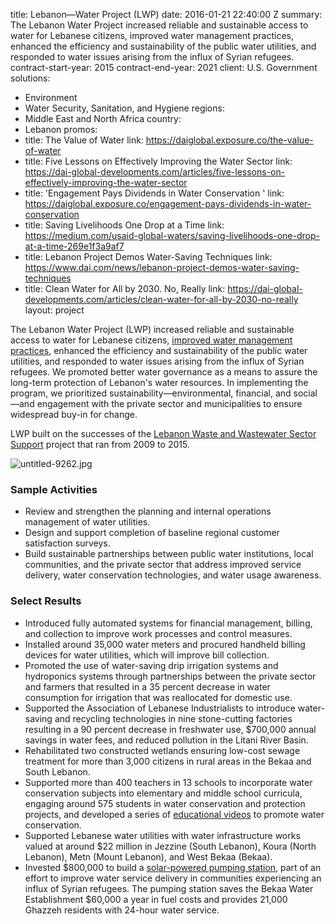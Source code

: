 
title: Lebanon—Water Project (LWP)
date: 2016-01-21 22:40:00 Z
summary: The Lebanon Water Project increased reliable and sustainable access to water
  for Lebanese citizens, improved water management practices, enhanced the efficiency
  and sustainability of the public water utilities, and responded to water issues
  arising from the influx of Syrian refugees.
contract-start-year: 2015
contract-end-year: 2021
client: U.S. Government
solutions:
- Environment
- Water Security, Sanitation, and Hygiene
regions:
- Middle East and North Africa
country:
- Lebanon
promos:
- title: The Value of Water
  link: https://daiglobal.exposure.co/the-value-of-water
- title: Five Lessons on Effectively Improving the Water Sector
  link: https://dai-global-developments.com/articles/five-lessons-on-effectively-improving-the-water-sector
- title: 'Engagement Pays Dividends in Water Conservation '
  link: https://daiglobal.exposure.co/engagement-pays-dividends-in-water-conservation
- title: Saving Livelihoods One Drop at a Time
  link: https://medium.com/usaid-global-waters/saving-livelihoods-one-drop-at-a-time-269e1f3a9af7
- title: Lebanon Project Demos Water-Saving Techniques
  link: https://www.dai.com/news/lebanon-project-demos-water-saving-techniques
- title: Clean Water for All by 2030. No, Really
  link: https://dai-global-developments.com/articles/clean-water-for-all-by-2030-no-really
layout: project


The Lebanon Water Project (LWP) increased reliable and sustainable access to water for Lebanese citizens, [improved water management practices](https://medium.com/usaid-global-waters/saving-livelihoods-one-drop-at-a-time-269e1f3a9af7), enhanced the efficiency and sustainability of the public water utilities, and responded to water issues arising from the influx of Syrian refugees. We promoted better water governance as a means to assure the long-term protection of Lebanon's water resources. In implementing the program, we prioritized sustainability—environmental, financial, and social—and engagement with the private sector and municipalities to ensure widespread buy-in for change.

LWP built on the successes of the [Lebanon Waste and Wastewater Sector Support](/our-work/projects/lebanon-water-and-wastewater-sector-support-lwwss) project that ran from 2009 to 2015.

![untitled-9262.jpg](/uploads/untitled-9262.jpg)

### Sample Activities

* Review and strengthen the planning and internal operations management of water utilities.
* Design and support completion of baseline regional customer satisfaction surveys.
* Build sustainable partnerships between public water institutions, local communities, and the private sector that address improved service delivery, water conservation technologies, and water usage awareness.

### Select Results

* Introduced fully automated systems for financial management, billing, and collection to improve work processes and control measures.
* Installed around 35,000 water meters and procured handheld billing devices for water utilities, which will improve bill collection.
* Promoted the use of water-saving drip irrigation systems and hydroponics systems through partnerships between the private sector and farmers that resulted in a 35 percent decrease in water consumption for irrigation that was reallocated for domestic use.
* Supported the Association of Lebanese Industrialists to introduce water-saving and recycling technologies in nine stone-cutting factories resulting in a 90 percent decrease in freshwater use, $700,000 annual savings in water fees, and reduced pollution in the Litani River Basin.
* Rehabilitated two constructed wetlands ensuring low-cost sewage treatment for more than 3,000 citizens in rural areas in the Bekaa and South Lebanon.
* Supported more than 400 teachers in 13 schools to incorporate water conservation subjects into elementary and middle school curricula, engaging around 575 students in water conservation and protection projects, and developed a series of [educational videos](https://www.facebook.com/LebanonWater/videos/?ref=page_internal) to promote water conservation.
* Supported Lebanese water utilities with water infrastructure works valued at around $22 million in Jezzine (South Lebanon), Koura (North Lebanon), Metn (Mount Lebanon), and West Bekaa (Bekaa).
* Invested $800,000 to build a [solar-powered pumping station](https://www.facebook.com/379530712212532/videos/108987134572994), part of an effort to improve water service delivery in communities experiencing an influx of Syrian refugees. The pumping station saves the Bekaa Water Establishment $60,000 a year in fuel costs and provides 21,000 Ghazzeh residents with 24-hour water service.
